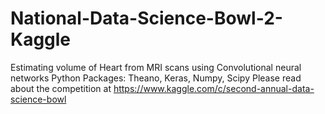 # National-Data-Science-Bowl-2-Kaggle
Estimating volume of Heart from MRI scans using Convolutional neural networks 
Python Packages: Theano, Keras, Numpy, Scipy
Please read about the competition at https://www.kaggle.com/c/second-annual-data-science-bowl

